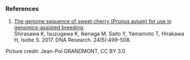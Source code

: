 ### References

1.  [The genome sequence of sweet cherry (Prunus avium) for use in
    genomics-assisted
    breeding](http://dx.doi.org/10.1093/dnares/dsx020).\
    Shirasawa K, Isuzugawa K, Ikenaga M, Saito Y, Yamamoto T, Hirakawa
    H, Isobe S. 2017. DNA Research. 24(5):499-508.

Picture credit: Jean-Pol GRANDMONT, CC BY 3.0
